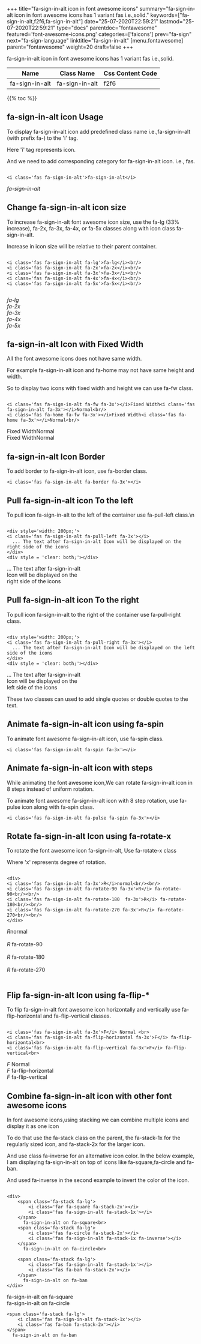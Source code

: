 +++
title="fa-sign-in-alt icon in font awesome icons"
summary="fa-sign-in-alt icon in font awesome icons has 1 variant fas i.e.,solid."
keywords=["fa-sign-in-alt,f2f6,fa-sign-in-alt"]
date="25-07-2020T22:59:21"
lastmod="25-07-2020T22:59:21"
type="docs"
parentdoc="fontawesome"
featured='font-awesome-icons.png'
categories=['faicons']
prev="fa-sign"
next="fa-sign-language"
linktitle="fa-sign-in-alt"
[menu.fontawesome]
parent="fontawesome"
weight=20
draft=false
+++


fa-sign-in-alt icon in font awesome icons has 1 variant fas i.e.,solid.

<div class='table-responsive'><table class='table'><thead><tr><th>Name</th><th>Class Name</th><th>Css Content Code</th></tr></thead><tbody><tr><td>fa-sign-in-alt</td><td>fa-sign-in-alt</td><td>f2f6</td></tr></tbody></table></div>


{{% toc %}}


## fa-sign-in-alt icon Usage

To display fa-sign-in-alt icon add predefined class name i.e.,fa-sign-in-alt (with prefix fa-) to the 'i' tag.

Here 'i' tag represents icon.

And we need to add corresponding category for fa-sign-in-alt icon. i.e., fas.


```

<i class='fas fa-sign-in-alt'>fa-sign-in-alt</i>
```

<i class='fas fa-sign-in-alt'>fa-sign-in-alt</i>




## Change fa-sign-in-alt icon size
To increase fa-sign-in-alt font awesome icon size, use the fa-lg (33% increase), fa-2x, fa-3x, fa-4x, or fa-5x classes along with icon class fa-sign-in-alt.

Increase in icon size will be relative to their parent container. 

```

<i class='fas fa-sign-in-alt fa-lg'>fa-lg</i><br/>
<i class='fas fa-sign-in-alt fa-2x'>fa-2x</i><br/>
<i class='fas fa-sign-in-alt fa-3x'>fa-3x</i><br/>
<i class='fas fa-sign-in-alt fa-4x'>fa-4x</i><br/>
<i class='fas fa-sign-in-alt fa-5x'>fa-5x</i><br/>
            
```

<i class='fas fa-sign-in-alt fa-lg'>fa-lg</i><br/>
<i class='fas fa-sign-in-alt fa-2x'>fa-2x</i><br/>
<i class='fas fa-sign-in-alt fa-3x'>fa-3x</i><br/>
<i class='fas fa-sign-in-alt fa-4x'>fa-4x</i><br/>
<i class='fas fa-sign-in-alt fa-5x'>fa-5x</i><br/>
            



## fa-sign-in-alt Icon with Fixed Width 

All the font awesome icons does not have same width.

For example fa-sign-in-alt icon and fa-home may not have same height and width.

So to display two icons with fixed width and height we can use fa-fw class.


```

<i class='fas fa-sign-in-alt fa-fw fa-3x'></i>Fixed Width<i class='fas fa-sign-in-alt fa-3x'></i>Normal<br/>
<i class='fas fa-home fa-fw fa-3x'></i>Fixed Width<i class='fas fa-home fa-3x'></i>Normal<br/>
```

<i class='fas fa-sign-in-alt fa-fw fa-3x'></i>Fixed Width<i class='fas fa-sign-in-alt fa-3x'></i>Normal<br/>
<i class='fas fa-home fa-fw fa-3x'></i>Fixed Width<i class='fas fa-home fa-3x'></i>Normal<br/>



## fa-sign-in-alt Icon Border 

To add border to fa-sign-in-alt icon, use fa-border class.


```
<i class='fas fa-sign-in-alt fa-border fa-3x'></i>

```
<i class='fas fa-sign-in-alt fa-border fa-3x'></i>





## Pull fa-sign-in-alt icon To the left

To pull icon fa-sign-in-alt to the left of the container use fa-pull-left class.\n

```

<div style='width: 200px;'>
<i class='fas fa-sign-in-alt fa-pull-left fa-3x'></i>
  ... The text after fa-sign-in-alt Icon will be displayed on the right side of the icons
</div>
<div style = 'clear: both;'></div>
```

<div style='width: 200px;'>
<i class='fas fa-sign-in-alt fa-pull-left fa-3x'></i>
  ... The text after fa-sign-in-alt Icon will be displayed on the right side of the icons
</div>
<div style = 'clear: both;'></div>




## Pull fa-sign-in-alt icon To the right
To pull icon fa-sign-in-alt to the right of the container use fa-pull-right class.

```

<div style='width: 200px;'>
<i class='fas fa-sign-in-alt fa-pull-right fa-3x'></i>
  ... The text after fa-sign-in-alt Icon will be displayed on the left side of the icons
</div>
<div style = 'clear: both;'></div>
```

<div style='width: 200px;'>
<i class='fas fa-sign-in-alt fa-pull-right fa-3x'></i>
  ... The text after fa-sign-in-alt Icon will be displayed on the left side of the icons
</div>
<div style = 'clear: both;'></div>

These two classes can used to add single quotes or double quotes to the text.


## Animate fa-sign-in-alt icon using fa-spin
To animate font awesome fa-sign-in-alt icon, use fa-spin class.

```
<i class='fas fa-sign-in-alt fa-spin fa-3x'></i>
```
<i class='fas fa-sign-in-alt fa-spin fa-3x'></i>




## Animate fa-sign-in-alt icon with steps
While animating the font awesome icon,We can rotate fa-sign-in-alt icon in 8 steps instead of uniform rotation.

To animate font awesome fa-sign-in-alt icon with 8 step rotation, use fa-pulse icon along with fa-spin class.


```
<i class='fas fa-sign-in-alt fa-pulse fa-spin fa-3x'></i>

```
<i class='fas fa-sign-in-alt fa-pulse fa-spin fa-3x'></i>





## Rotate fa-sign-in-alt Icon using fa-rotate-x
To rotate the font awesome icon fa-sign-in-alt, Use fa-rotate-x class

Where 'x' represents degree of rotation.


```

<div>
<i class='fas fa-sign-in-alt fa-3x'>R</i>normal<br/><br/>
<i class='fas fa-sign-in-alt fa-rotate-90 fa-3x'>R</i> fa-rotate-90<br/><br/> 
<i class='fas fa-sign-in-alt fa-rotate-180  fa-3x'>R</i> fa-rotate-180<br/><br/> 
<i class='fas fa-sign-in-alt fa-rotate-270 fa-3x'>R</i> fa-rotate-270<br/><br/>
</div>
```

<div>
<i class='fas fa-sign-in-alt fa-3x'>R</i>normal<br/><br/>
<i class='fas fa-sign-in-alt fa-rotate-90 fa-3x'>R</i> fa-rotate-90<br/><br/> 
<i class='fas fa-sign-in-alt fa-rotate-180  fa-3x'>R</i> fa-rotate-180<br/><br/> 
<i class='fas fa-sign-in-alt fa-rotate-270 fa-3x'>R</i> fa-rotate-270<br/><br/>
</div>




## Flip fa-sign-in-alt Icon using fa-flip-*
To flip fa-sign-in-alt font awesome icon horizontally and vertically use fa-flip-horizontal and fa-flip-vertical classes. 

```

<i class='fas fa-sign-in-alt fa-3x'>F</i> Normal <br>
<i class='fas fa-sign-in-alt fa-flip-horizontal fa-3x'>F</i> fa-flip-horizontal<br>
<i class='fas fa-sign-in-alt fa-flip-vertical fa-3x'>F</i> fa-flip-vertical<br>
```

<i class='fas fa-sign-in-alt fa-3x'>F</i> Normal <br>
<i class='fas fa-sign-in-alt fa-flip-horizontal fa-3x'>F</i> fa-flip-horizontal<br>
<i class='fas fa-sign-in-alt fa-flip-vertical fa-3x'>F</i> fa-flip-vertical<br>




## Combine fa-sign-in-alt icon with other font awesome icons
In font awesome icons,using stacking we can combine multiple icons and display it as one icon 

To do that use the fa-stack class on the parent, the fa-stack-1x for the regularly sized icon, and fa-stack-2x for the larger icon.

And use class fa-inverse for an alternative icon color. 
In the below example, I am displaying fa-sign-in-alt on top of icons like fa-square,fa-circle and fa-ban.

And used fa-inverse in the second example to invert the color of the icon.

```

<div>
    <span class='fa-stack fa-lg'>
        <i class='far fa-square fa-stack-2x'></i>
        <i class='fas fa-sign-in-alt fa-stack-1x'></i>
    </span>
      fa-sign-in-alt on fa-square<br>
    <span class='fa-stack fa-lg'>
        <i class='fas fa-circle fa-stack-2x'></i>
        <i class='fas fa-sign-in-alt fa-stack-1x fa-inverse'></i>
    </span>
      fa-sign-in-alt on fa-circle<br>

    <span class='fa-stack fa-lg'>
        <i class='fas fa-sign-in-alt fa-stack-1x'></i>
        <i class='fas fa-ban fa-stack-2x'></i>
    </span>
      fa-sign-in-alt on fa-ban
</div>
```

<div>
    <span class='fa-stack fa-lg'>
        <i class='far fa-square fa-stack-2x'></i>
        <i class='fas fa-sign-in-alt fa-stack-1x'></i>
    </span>
      fa-sign-in-alt on fa-square<br>
    <span class='fa-stack fa-lg'>
        <i class='fas fa-circle fa-stack-2x'></i>
        <i class='fas fa-sign-in-alt fa-stack-1x fa-inverse'></i>
    </span>
      fa-sign-in-alt on fa-circle<br>

    <span class='fa-stack fa-lg'>
        <i class='fas fa-sign-in-alt fa-stack-1x'></i>
        <i class='fas fa-ban fa-stack-2x'></i>
    </span>
      fa-sign-in-alt on fa-ban
</div>






